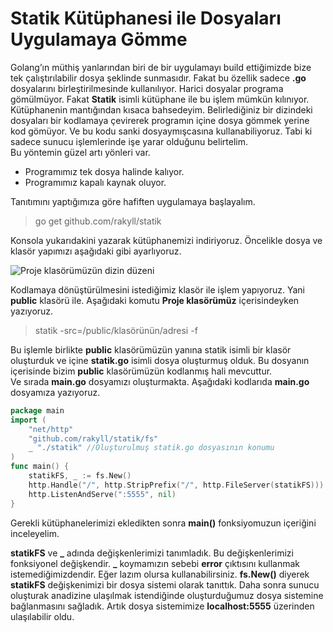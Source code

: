 # Statik Kütüphanesi ile Dosyaları Uygulamaya Gömme

Golang’ın müthiş yanlarından biri de bir uygulamayı build ettiğimizde bize tek çalıştırılabilir dosya şeklinde sunmasıdır. Fakat bu özellik sadece **.go** dosyalarını birleştirilmesinde kullanılıyor. Harici dosyalar programa gömülmüyor. Fakat **Statik** isimli kütüphane ile bu işlem mümkün kılınıyor.  
Kütüphanenin mantığından kısaca bahsedeyim. Belirlediğiniz bir dizindeki dosyaları bir kodlamaya çevirerek programın içine dosya gömmek yerine kod gömüyor. Ve bu kodu sanki dosyaymışcasına kullanabiliyoruz. Tabi ki sadece sunucu işlemlerinde işe yarar olduğunu belirtelim.  
Bu yöntemin güzel artı yönleri var.

* Programımız tek dosya halinde kalıyor.
* Programımız kapalı kaynak oluyor.

Tanıtımını yaptığımıza göre hafiften uygulamaya başlayalım.

> go get github.com/rakyll/statik

Konsola yukarıdakini yazarak kütüphanemizi indiriyoruz. Öncelikle dosya ve klasör yapımızı aşağıdaki gibi ayarlıyoruz.

![Proje klas&#xF6;r&#xFC;m&#xFC;z&#xFC;n dizin d&#xFC;zeni](../.gitbook/assets/statik.png)

Kodlamaya dönüştürülmesini istediğimiz klasör ile işlem yapıyoruz. Yani **public** klasörü ile. Aşağıdaki komutu **Proje klasörümüz** içerisindeyken yazıyoruz.

> statik -src=/public/klasörünün/adresi -f

Bu işlemle birlikte **public** klasörümüzün yanına statik isimli bir klasör oluşturduk ve içine **statik.go** isimli dosya oluşturmuş olduk. Bu dosyanın içerisinde bizim **public** klasörümüzün kodlanmış hali mevcuttur.  
Ve sırada **main.go** dosyamızı oluşturmakta. Aşağıdaki kodlarıda **main.go** dosyamıza yazıyoruz.

```go
package main
import (
    "net/http"
    "github.com/rakyll/statik/fs"
    _ "./statik" //Oluşturulmuş statik.go dosyasının konumu
)
func main() {
    statikFS, _ := fs.New()
    http.Handle("/", http.StripPrefix("/", http.FileServer(statikFS)))
    http.ListenAndServe(":5555", nil)
}
```

Gerekli kütüphanelerimizi ekledikten sonra **main\(\)** fonksiyomuzun içeriğini inceleyelim.

**statikFS** ve **\_** adında değişkenlerimizi tanımladık. Bu değişkenlerimizi fonksiyonel değişkendir. **\_** koymamızın sebebi **error** çıktısını kullanmak istemediğimizdendir. Eğer lazım olursa kullanabilirsiniz. **fs.New\(\)** diyerek **statikFS** değişkenimizi bir dosya sistemi olarak tanıttık. Daha sonra sunucu oluşturak anadizine ulaşılmak istendiğinde oluşturduğumuz dosya sistemine bağlanmasını sağladık. Artık dosya sistemimize **localhost:5555** üzerinden ulaşılabilir oldu.

